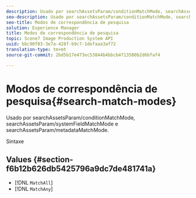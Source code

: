 ```yaml
---
description: Usado por searchAssetsParam/conditionMatchMode, searchAssetsParam/systemFieldMatchMode e searchAssetsParam/metadataMatchMode.
seo-description: Usado por searchAssetsParam/conditionMatchMode, searchAssetsParam/systemFieldMatchMode e searchAssetsParam/metadataMatchMode.
seo-title: Modos de correspondência de pesquisa
solution: Experience Manager
title: Modos de correspondência de pesquisa
topic: Scene7 Image Production System API
uuid: bbc90f83-3e7a-428f-b9c7-1defaaa3af72
translation-type: tm+mt
source-git-commit: 2bd5b17e473ec53844b4bbcb4f13580b2d6bfaf4

---
```



# Modos de correspondência de pesquisa{#search-match-modes}

Usado por searchAssetsParam/conditionMatchMode, searchAssetsParam/systemFieldMatchMode e searchAssetsParam/metadataMatchMode.

Sintaxe

## Values {#section-f6b12b626db5425796a9dc7de481741a}

* [!DNL `MatchAll`]
* [!DNL `MatchAny`]

